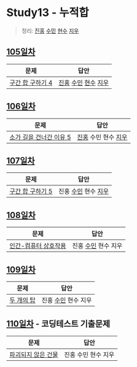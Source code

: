 # Study13 - 누적합
> 정리: [진홍](self_study/kjh.md) [수민](self_study/ysm.md) [현수](self_study/hhs.md) [지우](self_study/sjw.md)

## [105일차](Day105)

| 문제                 | 답안                |
| -------------------- | ------------------- |
| [구간 합 구하기 4](https://www.acmicpc.net/problem/11659) | [진홍](Day105/kjh.kt) [수민](Day105/ysmC.cpp) [현수](Day105/hhs.java) [지우](Day105/sjw.java) |

## [106일차](Day106)

| 문제                 | 답안                             |
| -------------------- |--------------------------------|
| [소가 길을 건너간 이유 5](https://www.acmicpc.net/problem/14465) | [진홍](Day106/kjh.kt) 수민 현수 [지우](Day106/sjw.java) |

## [107일차](Day107)

| 문제                 | 답안                             |
| -------------------- |--------------------------------|
| [구간 합 구하기 5](https://www.acmicpc.net/problem/11660) | 진홍 [수민](Day107/ysmC.cpp) 현수 [지우](Day107/sjw.java) |

## [108일차](Day108)

| 문제                 | 답안                |
| -------------------- | ------------------- |
| [인간-컴퓨터 상호작용](https://www.acmicpc.net/problem/16139) | 진홍 [수민](Day108/ysmC.cpp) 현수 지우 |

## [109일차](Day109)

| 문제                 | 답안                |
| -------------------- | ------------------- |
| [두 개의 탑](https://www.acmicpc.net/problem/2118) | 진홍 [수민](Day109/ysmC.cpp) 현수 지우 |

## [110일차](Day110) - 코딩테스트 기출문제

| 문제                 | 답안                |
| -------------------- | ------------------- |
| [파괴되지 않은 건물](https://school.programmers.co.kr/learn/courses/30/lessons/92344) | 진홍 수민 현수 지우 |
